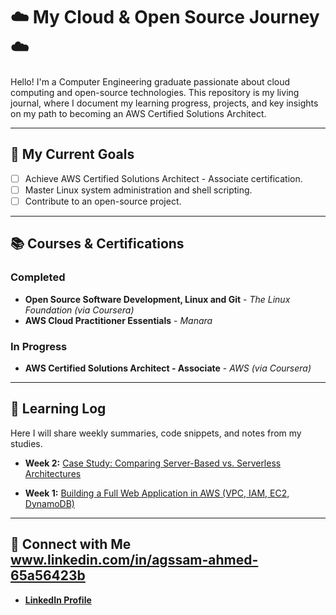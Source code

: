 # ☁️ My Cloud & Open Source Journey ☁️

Hello! I'm a Computer Engineering graduate passionate about cloud computing and open-source technologies. This repository is my living journal, where I document my learning progress, projects, and key insights on my path to becoming an AWS Certified Solutions Architect.

---

## 🎯 My Current Goals

- [ ] Achieve AWS Certified Solutions Architect - Associate certification.
- [ ] Master Linux system administration and shell scripting.
- [ ] Contribute to an open-source project.

---

## 📚 Courses & Certifications

### Completed
*   **Open Source Software Development, Linux and Git** - *The Linux Foundation (via Coursera)*
*   **AWS Cloud Practitioner Essentials** - *Manara*

### In Progress
*   **AWS Certified Solutions Architect - Associate** - *AWS (via Coursera)*

---

## 📝 Learning Log

Here I will share weekly summaries, code snippets, and notes from my studies.

- **Week 2:** [Case Study: Comparing Server-Based vs. Serverless Architectures](aws-architectures-comparison-week2.md)

- **Week 1:** [Building a Full Web Application in AWS (VPC, IAM, EC2, DynamoDB)](aws-labs-summary-week1.md)

---

## 🔗 Connect with Me www.linkedin.com/in/agssam-ahmed-65a56423b
 

- [**LinkedIn Profile**](https://www.linkedin.com/in/your-profile-url )

